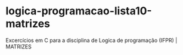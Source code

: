 # logica-programacao-lista10-matrizes
Excercícios em C para a disciplina de Logica de programação (IFPR) | MATRIZES

